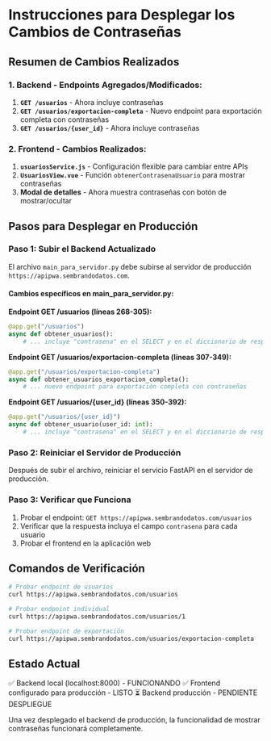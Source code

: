 # Instrucciones para Desplegar los Cambios de Contraseñas

## Resumen de Cambios Realizados

### 1. Backend - Endpoints Agregados/Modificados:

1. **`GET /usuarios`** - Ahora incluye contraseñas
2. **`GET /usuarios/exportacion-completa`** - Nuevo endpoint para exportación completa con contraseñas
3. **`GET /usuarios/{user_id}`** - Ahora incluye contraseñas

### 2. Frontend - Cambios Realizados:

1. **`usuariosService.js`** - Configuración flexible para cambiar entre APIs
2. **`UsuariosView.vue`** - Función `obtenerContrasenaUsuario` para mostrar contraseñas
3. **Modal de detalles** - Ahora muestra contraseñas con botón de mostrar/ocultar

## Pasos para Desplegar en Producción

### Paso 1: Subir el Backend Actualizado

El archivo `main_para_servidor.py` debe subirse al servidor de producción `https://apipwa.sembrandodatos.com`.

#### Cambios específicos en main_para_servidor.py:

**Endpoint GET /usuarios (líneas 268-305):**
```python
@app.get("/usuarios")
async def obtener_usuarios():
    # ... incluye "contrasena" en el SELECT y en el diccionario de respuesta
```

**Endpoint GET /usuarios/exportacion-completa (líneas 307-349):**
```python
@app.get("/usuarios/exportacion-completa")
async def obtener_usuarios_exportacion_completa():
    # ... nuevo endpoint para exportación completa con contraseñas
```

**Endpoint GET /usuarios/{user_id} (líneas 350-392):**
```python
@app.get("/usuarios/{user_id}")
async def obtener_usuario(user_id: int):
    # ... incluye "contrasena" en el SELECT y en el diccionario de respuesta
```

### Paso 2: Reiniciar el Servidor de Producción

Después de subir el archivo, reiniciar el servicio FastAPI en el servidor de producción.

### Paso 3: Verificar que Funciona

1. Probar el endpoint: `GET https://apipwa.sembrandodatos.com/usuarios`
2. Verificar que la respuesta incluya el campo `contrasena` para cada usuario
3. Probar el frontend en la aplicación web

## Comandos de Verificación

```bash
# Probar endpoint de usuarios
curl https://apipwa.sembrandodatos.com/usuarios

# Probar endpoint individual
curl https://apipwa.sembrandodatos.com/usuarios/1

# Probar endpoint de exportación
curl https://apipwa.sembrandodatos.com/usuarios/exportacion-completa
```

## Estado Actual

✅ Backend local (localhost:8000) - FUNCIONANDO
✅ Frontend configurado para producción - LISTO
⏳ Backend producción - PENDIENTE DESPLIEGUE

Una vez desplegado el backend de producción, la funcionalidad de mostrar contraseñas funcionará completamente.
